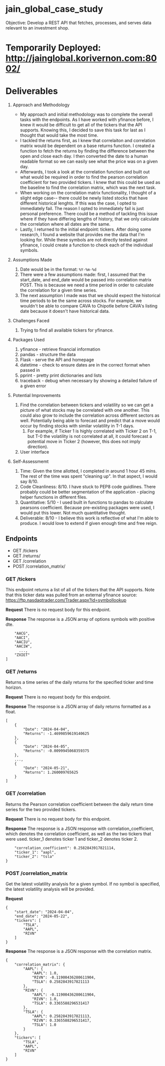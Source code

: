 # jain_global_case_study
Objective: Develop a REST API that fetches, processes, and serves data relevant to an investment shop.

# Temporarily Deployed: http://jainglobal.korivernon.com:8002/

# Deliverables

1. Approach and Methodology
   - My approach and initial methodology was to complete the overall tasks with the endpoints. As I have worked with yfinance before, I knew it would be difficult to get all of the tickers that the API supports. Knowing this, I decided to save this task for last as I thought that would take the most time.
   -  I tackled the returns first, as I knew that correlaiton and correlation matrix would be dependent on a base returns function. I created a function to fetch the returns by finding the difference between the open and close each day. I then converted the date to a human readable format so we can easily see what the price was on a given day. 
   -  Afterwards, I took a look at the correlation function and built out what would be required in order to find the pearson correlation coefficient for two provided tickers. I knew that this could be used as the baseline to find the correlation matrix, which was the next task. 
   -  When working on the correlation matrix functionality, I thought of a slight edge case-- there could be newly listed stocks that have different historical lenghts. If this was the case, I opted to immediately fail. The reason I opted to immediately fail is just personal preference. There could be a method of tackling this issue where if they have differing lengths of history, that we only calculate the correlation where all dates are the same.
   -  Lastly, I returned to the initial endpoint: tickers. After doing some research, I found a website that provides me the data that I'm looking for. While these symbols are not directly tested against yfinance, I could create a function to check each of the individual symbols. 


2. Assumptions Made
   1. Date would be in the format: `%Y-%m-%d`
   2. There were a few assumptions made: first, I assumed that the start_date, and end_date would be passed into correlation matrix POST. This is because we need a time period in order to calculate the correlation for a given time series. 
   2. The next assumption I made was that we should expect the historical time periods to be the same across stocks. For example, we wouldn't be able to compare CAVA to Chipotle before CAVA's listing date because it doesn't have historical data. 


3. Challenges Faced
   1. Trying to find all available tickers for yfinance.


4. Packages Used
   1. yfinance - retrieve financial information
   2. pandas - structure the data
   3. Flask - serve the API and homepage
   4. datetime - check to ensure dates are in the correct format when passed in
   5. pprint - pretty print dictionaries and lists
   6. traceback - debug when necessary by showing a detailed failure of a given error


6. Potential Improvements
   1. Find the correlation between tickers and volatility so we can get a picture of what stocks may be correlated with one another. This could also grow to include the correlation across different sectors as well. Potentially being able to forecast and predict that a move would occur by finding stocks with similar volatility in T-1 days.
      1. For example, if Ticker 1 is highly correlated with Ticker 2 on T-1, but T-0 the volatility is not correlated at all, it could forecast a potential move in Ticker 2 (however, this does not imply direction).
   2. User interface



7. Self-Assessmemt
   1. Time: Given the time allotted, I completed in around 1 hour 45 mins. The rest of the time was spent "cleaning up". In that aspect, I would say 8/10. 
   2. Code Cleanliness: 8/10. I have stuck to PEP8 code guidlines. There probably could be better segmentation of the application - placing helper functions in different files.
   3. Quantitative: 5/10 - I used built in functions to pandas to calculate pearsons coefficient. Because pre-existing packages were used, I would put this lower. Not much quantitative thought.
   4. Deliverable: 8/10 - I believe this work is reflective of what I'm able to produce. I would love to extend if given enough time and free reign.

## Endpoints
-  GET /tickers
-  GET /returns/
-  GET /correlation
-  POST /correlation_matrix/

### GET /tickers
This endpoint returns a list of all of the tickers that the API supports. Note that this ticker data was pulled from an external yfinance source: https://ftp.nasdaqtrader.com/Trader.aspx?id=symbollookup

**Request**
There is no request body for this endpoint.

**Response**
The response is a JSON array of options symbols with positive dte.

``` [
    "AACG",
    "AACI",
    "AACIU",
    "AACIW",
      ...,
    "ZXIET"
]
```
### GET /returns
Returns a time series of the daily returns for the specified ticker and time horizon.

**Request**
There is no request body for this endpoint.

**Response**
The response is a JSON array of daily returns formatted as a float.

```commandline
[
    {
        "Date": "2024-04-04",
        "Returns": -1.4699859619140625
    },
    {
        "Date": "2024-04-05",
        "Returns": -0.0099945068359375
    },
    ...,
    {
        "Date": "2024-05-21",
        "Returns": 1.260009765625
    }
]
```
### GET /correlation
Returns the Pearson correlation coefficient between the daily return time series for the two provided tickers.

**Request**
There is no request body for this endpoint.

**Response**
The response is a JSON response with correlation_coefficient, which denotes the correlation coefficient, as well as the two tickers that were used. ticker_1 denotes ticker 1 and ticker_2 denotes ticker 2.

``` {
    "correlation_coefficient": 0.2582843917821114,
    "ticker_1": "aapl",
    "ticker_2": "tsla"
}
```
### POST /correlation_matrix
Get the latest volatility analysis for a given symbol. If no symbol is specified, the latest volatility analysis will be provided.

**Request**
```commandline
{
    "start_date": "2024-04-04",
    "end_date": "2024-05-22",
    "tickers": [
        "TSLA",
        "AAPL",
        "RIVN"
    ]
}
```
**Response**
The response is a JSON response with the correlation matrix.
```commandline
{
    "correlation_matrix": {
        "AAPL": {
            "AAPL": 1.0,
            "RIVN": -0.11900436280611904,
            "TSLA": 0.2582843917821113
        },
        "RIVN": {
            "AAPL": -0.11900436280611904,
            "RIVN": 1.0,
            "TSLA": 0.3365588296531417
        },
        "TSLA": {
            "AAPL": 0.2582843917821113,
            "RIVN": 0.3365588296531417,
            "TSLA": 1.0
        }
    },
    "tickers": [
        "TSLA",
        "AAPL",
        "RIVN"
    ]
}
```
